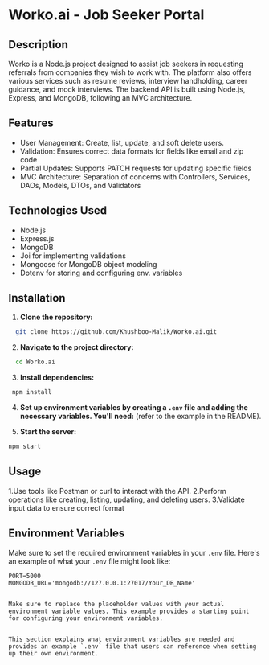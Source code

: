 # Worko.ai - Job Seeker Portal

## Description

Worko is a Node.js project designed to assist job seekers in requesting referrals from companies they wish to work with. The platform also offers various services such as resume reviews, interview handholding, career guidance, and mock interviews. The backend API is built using Node.js, Express, and MongoDB, following an MVC architecture.

## Features

- User Management: Create, list, update, and soft delete users.
- Validation: Ensures correct data formats for fields like email  and zip code
- Partial Updates: Supports PATCH requests for updating specific fields
- MVC Architecture: Separation of concerns with Controllers, Services, DAOs, Models, DTOs, and Validators

## Technologies Used

- Node.js
- Express.js
- MongoDB
- Joi for implementing validations
- Mongoose for MongoDB object modeling
- Dotenv for storing and configuring env. variables

## Installation

1. **Clone the repository:**

```bash
  git clone https://github.com/Khushboo-Malik/Worko.ai.git
```

2. **Navigate to the project directory:**

```bash
  cd Worko.ai
```

3. **Install dependencies:**

 ```bash
  npm install
```

4. **Set up environment variables by creating a `.env` file and adding the necessary variables. You'll need:**
(refer to the example in the README).

5. **Start the server:**

  ```bash
  npm start
```

## Usage

1.Use tools like Postman or curl to interact with the API.
2.Perform operations like creating, listing, updating, and deleting users.
3.Validate input data to ensure correct format

## Environment Variables

Make sure to set the required environment variables in your `.env` file. Here's an example of what your `.env` file might look like:

```dotenv
PORT=5000
MONGODB_URL='mongodb://127.0.0.1:27017/Your_DB_Name'


Make sure to replace the placeholder values with your actual environment variable values. This example provides a starting point for configuring your environment variables.


This section explains what environment variables are needed and provides an example `.env` file that users can reference when setting up their own environment.